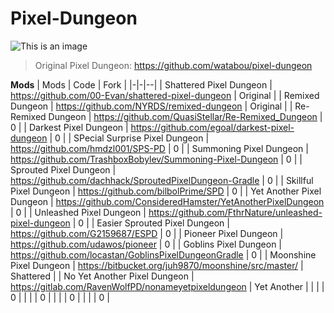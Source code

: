 # Pixel-Dungeon 

![This is an image](https://github.com/watabou/pixel-dungeon/blob/master/res/drawable-hdpi/ic_launcher.png) 

> Original Pixel Dungeon: https://github.com/watabou/pixel-dungeon

**Mods**
| Mods | Code | Fork |
|-|-|--|
| Shattered Pixel Dungeon | https://github.com/00-Evan/shattered-pixel-dungeon | Original |
| Remixed Dungeon | https://github.com/NYRDS/remixed-dungeon | Original |
| Re-Remixed Dungeon | https://github.com/QuasiStellar/Re-Remixed_Dungeon | 0 |
| Darkest Pixel Dungeon | https://github.com/egoal/darkest-pixel-dungeon | 0 |
| SPecial Surprise Pixel Dungeon | https://github.com/hmdzl001/SPS-PD | 0 |
| Summoning Pixel Dungeon | https://github.com/TrashboxBobylev/Summoning-Pixel-Dungeon | 0 |
| Sprouted Pixel Dungeon | https://github.com/dachhack/SproutedPixelDungeon-Gradle | 0 |
| Skillful Pixel Dungeon | https://github.com/bilbolPrime/SPD | 0 |
| Yet Another Pixel Dungeon | https://github.com/ConsideredHamster/YetAnotherPixelDungeon | 0 |
| Unleashed Pixel Dungeon | https://github.com/FthrNature/unleashed-pixel-dungeon | 0 |
| Easier Sprouted Pixel Dungeon | https://github.com/G2159687/ESPD | 0 |
| Pioneer Pixel Dungeon | https://github.com/udawos/pioneer | 0 |
| Goblins Pixel Dungeon | https://github.com/locastan/GoblinsPixelDungeonGradle | 0 |
| Moonshine Pixel Dungeon | https://bitbucket.org/juh9870/moonshine/src/master/ | Shattered  |
| No Yet Another Pixel Dungeon | https://gitlab.com/RavenWolfPD/nonameyetpixeldungeon | Yet Another |
|  |  | 0 |
|  |  | 0 |
|  |  | 0 |
|  |  | 0 |





